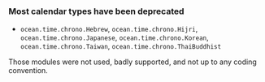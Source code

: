 ### Most calendar types have been deprecated

* `ocean.time.chrono.Hebrew`, `ocean.time.chrono.Hijri`,
  `ocean.time.chrono.Japanese`, `ocean.time.chrono.Korean`,
  `ocean.time.chrono.Taiwan`, `ocean.time.chrono.ThaiBuddhist`

Those modules were not used, badly supported, and not up to
any coding convention.
